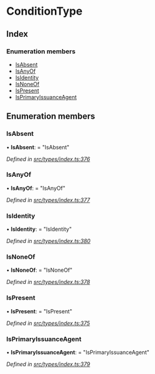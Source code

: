 # ConditionType

## Index

### Enumeration members

* [IsAbsent](conditiontype.md#isabsent)
* [IsAnyOf](conditiontype.md#isanyof)
* [IsIdentity](conditiontype.md#isidentity)
* [IsNoneOf](conditiontype.md#isnoneof)
* [IsPresent](conditiontype.md#ispresent)
* [IsPrimaryIssuanceAgent](conditiontype.md#isprimaryissuanceagent)

## Enumeration members

### IsAbsent

• **IsAbsent**: = "IsAbsent"

_Defined in_ [_src/types/index.ts:376_](https://github.com/PolymathNetwork/polymesh-sdk/blob/23062de4/src/types/index.ts#L376)

### IsAnyOf

• **IsAnyOf**: = "IsAnyOf"

_Defined in_ [_src/types/index.ts:377_](https://github.com/PolymathNetwork/polymesh-sdk/blob/23062de4/src/types/index.ts#L377)

### IsIdentity

• **IsIdentity**: = "IsIdentity"

_Defined in_ [_src/types/index.ts:380_](https://github.com/PolymathNetwork/polymesh-sdk/blob/23062de4/src/types/index.ts#L380)

### IsNoneOf

• **IsNoneOf**: = "IsNoneOf"

_Defined in_ [_src/types/index.ts:378_](https://github.com/PolymathNetwork/polymesh-sdk/blob/23062de4/src/types/index.ts#L378)

### IsPresent

• **IsPresent**: = "IsPresent"

_Defined in_ [_src/types/index.ts:375_](https://github.com/PolymathNetwork/polymesh-sdk/blob/23062de4/src/types/index.ts#L375)

### IsPrimaryIssuanceAgent

• **IsPrimaryIssuanceAgent**: = "IsPrimaryIssuanceAgent"

_Defined in_ [_src/types/index.ts:379_](https://github.com/PolymathNetwork/polymesh-sdk/blob/23062de4/src/types/index.ts#L379)

